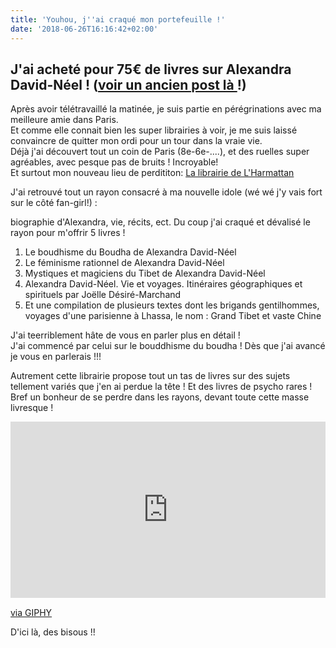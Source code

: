 ```yaml
---
title: 'Youhou, j''ai craqué mon portefeuille !'
date: '2018-06-26T16:16:42+02:00'
---
```

## J'ai acheté pour 75€ de livres sur Alexandra David-Néel ! ([voir un ancien post là ](http://superalex.me/post/de-l-importance-de-bien-nomm%C3%A9/)!)

Après avoir télétravaillé la matinée, je suis partie en pérégrinations avec ma meilleure amie dans Paris.\
Et comme elle connait bien les super librairies à voir, je me suis laissé convaincre de quitter mon ordi pour un tour dans la vraie vie.\
Déjà j'ai découvert tout un coin de Paris (8e-6e-....), et des ruelles super agréables, avec pesque pas de bruits ! Incroyable!\
Et surtout mon nouveau lieu de perdititon: [La librairie de L'Harmattan](http://www.librairieharmattan.com/)

J'ai retrouvé tout un rayon consacré à ma nouvelle idole (wé wé j'y vais fort sur le côté fan-girl!) :

biographie d'Alexandra, vie, récits, ect. Du coup j'ai craqué et dévalisé le rayon pour m'offrir 5 livres !

1. Le boudhisme du Boudha de Alexandra David-Néel
2. Le féminisme rationnel de Alexandra David-Néel
3. Mystiques et magiciens du Tibet de Alexandra David-Néel
4. Alexandra David-Néel. Vie et voyages. Itinéraires géographiques et spirituels par Joëlle Désiré-Marchand
5. Et une compilation de plusieurs textes dont les brigands gentilhommes, voyages d'une parisienne à Lhassa, le nom : Grand Tibet et vaste Chine

J'ai teerriblement hâte de vous en parler plus en détail !\
J'ai commencé par celui sur le bouddhisme du boudha ! Dès que j'ai avancé je vous en parlerais !!!

Autrement cette librairie propose tout un tas de livres sur des sujets tellement variés que j'en ai perdue la tête ! Et des livres de psycho rares ! Bref un bonheur de se perdre dans les rayons, devant toute cette masse livresque !

<div style="width:100%;height:0;padding-bottom:56%;position:relative;"><iframe src="https://giphy.com/embed/toSMxU7Mguxnq" width="100%" height="100%" style="position:absolute" frameBorder="0" class="giphy-embed" allowFullScreen></iframe></div><p><a href="https://giphy.com/gifs/beauty-and-the-beast-toSMxU7Mguxnq">via GIPHY</a></p>

D'ici là, des bisous !!
